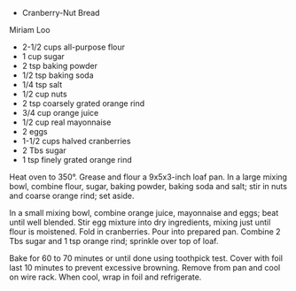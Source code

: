 * Cranberry-Nut Bread

Miriam Loo

* 2-1/2 cups all-purpose flour	  
* 1 cup sugar
* 2 tsp baking powder
* 1/2 tsp baking soda
* 1/4 tsp salt
* 1/2 cup nuts
* 2 tsp coarsely grated orange rind
* 3/4 cup orange juice
* 1/2 cup real mayonnaise
* 2 eggs
* 1-1/2 cups halved cranberries
* 2 Tbs sugar
* 1 tsp finely grated orange rind

Heat oven to 350°.  Grease and flour a 9x5x3-inch loaf pan.  In a large mixing bowl, combine flour, sugar, baking powder, baking soda and salt; stir in nuts and coarse orange rind; set aside.

In a small mixing bowl, combine orange juice, mayonnaise and eggs; beat until well blended.  Stir egg mixture into dry ingredients, mixing just until flour is moistened.  Fold in cranberries.  Pour into prepared pan.  Combine 2 Tbs sugar and 1 tsp orange rind; sprinkle over top of loaf.

Bake for 60 to 70 minutes or until done using toothpick test.  Cover with foil last 10 minutes to prevent excessive browning.  Remove from pan and cool on wire rack.  When cool, wrap in foil and refrigerate.
